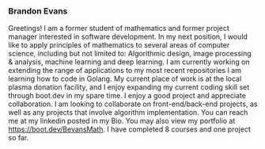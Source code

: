 ### Brandon Evans
Greetings! I am a former student of mathematics and former project manager interested in software development. 
In my next position, I would like to apply principles of mathematics to several areas of computer science, including but not limited to: Algorithmic design, image processing & analysis, machine learning and deep learning. 
I am currently working on extending the range of applications to my most recent repositories
I am learning how to code in Golang.
My current place of work is at the local plasma donation facility, and I enjoy expanding my current coding skill set through boot.dev in my spare time.
I enjoy a good project and appreciate collaboration. I am looking to collaborate on front-end/back-end projects, as well as any projects that involve algorithm implementation.
You can reach me at my linkedin posted in my Bio. You may also view my portfolio at https://boot.dev/BevansMath. I have completed 8 courses and one project so far.
